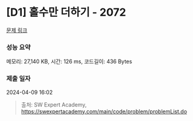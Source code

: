 # [D1] 홀수만 더하기 - 2072 

[문제 링크](https://swexpertacademy.com/main/code/problem/problemDetail.do?contestProbId=AV5QSEhaA5sDFAUq) 

### 성능 요약

메모리: 27,140 KB, 시간: 126 ms, 코드길이: 436 Bytes

### 제출 일자

2024-04-09 16:02



> 출처: SW Expert Academy, https://swexpertacademy.com/main/code/problem/problemList.do